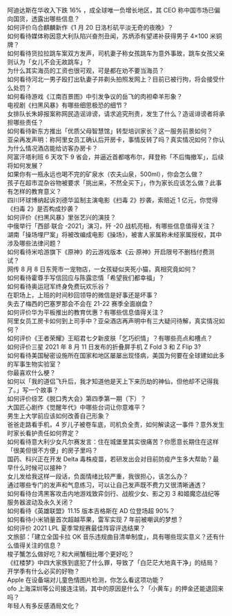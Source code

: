 阿迪达斯在华收入下跌 16% ，成全球唯一负增长地区，其 CEO 称中国市场已偏向国货，透露出哪些信息？  
如何评价乌合麒麟新作《1 月 20 日洛杉矶平淡无奇的夜晚》？  
如何看待媒体称因意大利队陷兴奋剂丑闻，苏炳添有望递补获得男子 4×100 米铜牌？  
如何看待货拉拉跳车案双方发声，司机妻子称女孩跳车为意外事故，跳车女孩父亲则认为「女儿不会无故跳车」？  
为什么其实海员的工资也很可观，可是都在劝不要当海员？  
如何看待河北一男子殴打出轨妻子并剃头拍照发网上？目前已被行拘，将会接受什么处罚？  
如何看待游戏《江南百景图》中引发争议的岳飞的肉袒牵羊形象？  
电视剧《扫黑风暴》有哪些细思极恐的细节？  
女排队长朱婷报案称网民造谣诽谤，请求追究刑责，发生了什么？造谣诽谤者将承担哪些责任？  
如何看待新东方推出「优质父母智慧馆」转型培训家长？这一服务前景如何？  
亚朵再发声明：称阿里女员工确认后开房卡，事情反转了吗？真实情况如何？你认为什么情况酒店能给访客办房卡？  
阿富汗塔利班 6 天攻下 9 省会，并逼近首都喀布尔，拜登称「不后悔撤军」，后续将如何发展？  
如果你有一瓶永远也喝不完的矿泉水（农夫山泉，500ml），你会怎么做？  
孩子在超市混杂谷物被要求「挑出来，不然全买下」，作为家长应该怎么做？此事有怎样的教育意义？  
四川环球博纳起诉刘德华监制主演电影《扫毒 2》抄袭，索赔近 1 亿元，你觉得《扫毒 2》是否构成抄袭？  
如何评价《扫黑风暴》里张艺兴的演技？  
中俄举行「西部·联合 -2021」演习，歼 -20 战机亮相，有哪些信息值得关注？  
湖南「操场埋尸案」将被改编成电影《操场》，被害人家属称未经家属授权，其中涉及哪些法律问题？  
如何看待米哈游旗下《原神》的云游戏版本《云·原神》开启限号不删档付费测试？  
网传 8 月 8 日东莞市一宠物店，一女孩疑似夹死小猫，真相究竟如何？  
如何看待霍尊手写信回应与陈露恋情「希望我们都幸福」？  
如何看待奥运冠军终身免费玩欢乐谷？  
在职场上，上班的时间秒回领导的微信是好事还是坏事？  
失去了梅西的巴塞罗那会不会在 21-22 赛季全面崩盘？  
如何评价华为平板推出的教育优惠？有哪些信息值得关注？  
阿里女员工房卡如何到上司手中？亚朵酒店再声明中有三大疑问待解，真实情况如何？  
如何评价《王者荣耀》王昭君七夕新皮肤「乞巧织情」？有哪些亮点和槽点？  
如何评价三星 2021 年 8 月 11 日发布的折叠屏手机 Z Fold 3 和 Z Flip 3?  
如何看待美国秘密设施所在国家和地区屡屡出现怪病，美国为何要在全球建如此多的军事生物实验室？  
你最喜欢什么梗？  
如何以「我的道侣飞升后，我才知道他是天上下来历劫的神仙，但他却不记得我了。」写一个故事？  
如何评价综艺《脱口秀大会》第四季第一期（下）？  
大国匠心剧作《觉醒年代》中哪些台词让你意难平？  
男生上大学前应该如何改善自己形象？  
爸爸走路看手机，4 岁儿子被卷车底，司机负全责，如何解读这一事件？意外发生时家长看护责任如何界定？  
如何看待意大利少女凡尔赛发言：住在城堡里其实很痛苦？你愿意长期住在这样「很美但很不方便」的房子里吗？  
国药、科兴正在开发 Delta 毒株疫苗，若研发出会对目前防疫产生多大帮助？最早什么时候可以接种？  
女儿发给我这样一段话，负面情绪比较严重，我很担心，该怎么办？  
通过哪些专门的发声和气息练习，可以让自己发声既不费力又很清晰通透？  
如何看待台湾黑客攻击内地游戏致弈剑行、战舰少女、影之刃 3 和姬魔恋战纪等服务器波动及永久关闭？  
如何看待《英雄联盟》11.15 版本吉格斯在 AD 位登场超 90%？  
如何看待小米销量首次超越苹果，雷军实现 7 年前被嘲讽的梦想？  
如何评价 2021 LPL 夏季常规赛最佳阵容评选结果？  
文旅部：「建立全国卡拉 OK 音乐违规曲目清单制度」，具有哪些现实意义？还有什么值得关注的信息？  
梭子蟹怎么做好吃？和大闸蟹相比哪个更好吃？  
《红楼梦》中四大家族到底犯了什么罪，导致了「白茫茫大地真干净」的结局？  
开学季有什么必买的好物？  
Apple 在设备端对儿童色情图片检测，你怎么看这项功能？  
ofo 上海深圳等公司接连注销，其中的原因是什么？「小黄车」的押金还能退回来吗？  
年轻人有多反感酒局文化？  
